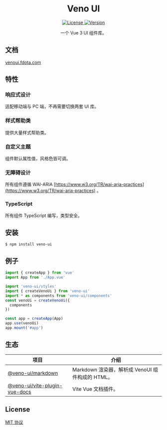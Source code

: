 <h1 align="center">Veno UI</h1>

<p align="center">
  <a href="https://github.com/qq15725/veno-ui/blob/master/LICENSE" class="mr-3">
    <img src="https://img.shields.io/npm/l/veno-ui.svg" alt="License">
  </a>
  <a href="https://www.npmjs.com/package/veno-ui">
    <img src="https://img.shields.io/npm/v/veno-ui.svg" alt="Version">
  </a>
</p>

<p align="center">一个 Vue 3 UI 组件库。</p>

## 文档

[venoui.fdota.com](http://venoui.fdota.com)

## 特性

### 响应式设计

适配移动端与 PC 端，不再需要切换两套 UI 库。

### 样式帮助类

提供大量样式帮助类。

### 自定义主题

组件默认属性值，风格色皆可调。

### 无障碍设计

所有组件遵循 WAI-ARIA [https://www.w3.org/TR/wai-aria-practices](https://www.w3.org/TR/wai-aria-practices) 。

### TypeScript

所有组件 TypeScript 编写，类型安全。

## 安装

```shell
$ npm install veno-ui
```

## 例子

```typescript
import { createApp } from 'vue'
import App from './App.vue'

import 'veno-ui/styles'
import { createVenoUi } from 'veno-ui'
import * as components from 'veno-ui/components'
const venoUi = createVenoUi({
  components
})

const app = createApp(App)
app.use(venoUi)
app.mount('#app')
```

## 生态

| 项目               | 介绍                                             |
| --------------------- | ------------------------------------------------------- |
| [@veno-ui/markdown] | Markdown 渲染器，解析成 VenoUI 组件构成的 HTML。 |
| [@veno-ui/vite-plugin-vue-docs] | Vite Vue 文档插件。 |

[@veno-ui/markdown]: https://github.com/qq15725/veno-ui/blob/master/packages/markdown
[@veno-ui/vite-plugin-vue-docs]: https://github.com/qq15725/veno-ui/blob/master/packages/vite-plugin-vue-docs

## License

[MIT 协议](https://github.com/qq15725/veno-ui/blob/master/LICENSE)